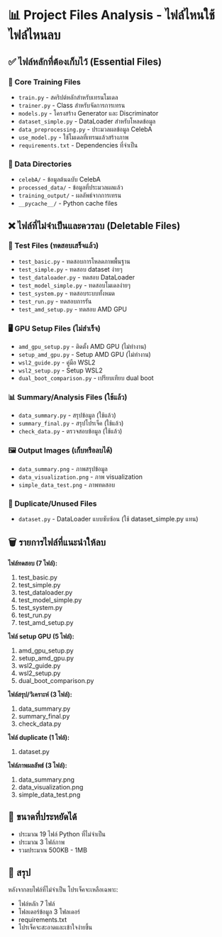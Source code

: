 # 📊 Project Files Analysis - ไฟล์ไหนใช้ ไฟล์ไหนลบ

## ✅ ไฟล์หลักที่ต้องเก็บไว้ (Essential Files)

### 🔧 Core Training Files
- `train.py` - สคริปต์หลักสำหรับเทรนโมเดล
- `trainer.py` - Class สำหรับจัดการการเทรน
- `models.py` - โครงสร้าง Generator และ Discriminator
- `dataset_simple.py` - DataLoader สำหรับโหลดข้อมูล
- `data_preprocessing.py` - ประมวลผลข้อมูล CelebA
- `use_model.py` - ใช้โมเดลที่เทรนแล้วสร้างภาพ
- `requirements.txt` - Dependencies ที่จำเป็น

### 📁 Data Directories
- `celebA/` - ข้อมูลต้นฉบับ CelebA
- `processed_data/` - ข้อมูลที่ประมวลผลแล้ว
- `training_output/` - ผลลัพธ์จากการเทรน
- `__pycache__/` - Python cache files

## ❌ ไฟล์ที่ไม่จำเป็นและควรลบ (Deletable Files)

### 🧪 Test Files (ทดสอบเสร็จแล้ว)
- `test_basic.py` - ทดสอบการโหลดภาพพื้นฐาน
- `test_simple.py` - ทดสอบ dataset ง่ายๆ
- `test_dataloader.py` - ทดสอบ DataLoader
- `test_model_simple.py` - ทดสอบโมเดลง่ายๆ
- `test_system.py` - ทดสอบระบบทั้งหมด
- `test_run.py` - ทดสอบการรัน
- `test_amd_setup.py` - ทดสอบ AMD GPU

### 🖥️ GPU Setup Files (ไม่สำเร็จ)
- `amd_gpu_setup.py` - ติดตั้ง AMD GPU (ไม่ทำงาน)
- `setup_amd_gpu.py` - Setup AMD GPU (ไม่ทำงาน)
- `wsl2_guide.py` - คู่มือ WSL2
- `wsl2_setup.py` - Setup WSL2
- `dual_boot_comparison.py` - เปรียบเทียบ dual boot

### 📊 Summary/Analysis Files (ใช้แล้ว)
- `data_summary.py` - สรุปข้อมูล (ใช้แล้ว)
- `summary_final.py` - สรุปโปรเจ็ค (ใช้แล้ว)
- `check_data.py` - ตรวจสอบข้อมูล (ใช้แล้ว)

### 🖼️ Output Images (เก็บหรือลบได้)
- `data_summary.png` - ภาพสรุปข้อมูล
- `data_visualization.png` - ภาพ visualization
- `simple_data_test.png` - ภาพทดสอบ

### 📁 Duplicate/Unused Files
- `dataset.py` - DataLoader แบบซับซ้อน (ใช้ dataset_simple.py แทน)

## 🗑️ รายการไฟล์ที่แนะนำให้ลบ

**ไฟล์ทดสอบ (7 ไฟล์):**
1. test_basic.py
2. test_simple.py  
3. test_dataloader.py
4. test_model_simple.py
5. test_system.py
6. test_run.py
7. test_amd_setup.py

**ไฟล์ setup GPU (5 ไฟล์):**
1. amd_gpu_setup.py
2. setup_amd_gpu.py
3. wsl2_guide.py
4. wsl2_setup.py
5. dual_boot_comparison.py

**ไฟล์สรุป/วิเคราะห์ (3 ไฟล์):**
1. data_summary.py
2. summary_final.py
3. check_data.py

**ไฟล์ duplicate (1 ไฟล์):**
1. dataset.py

**ไฟล์ภาพผลลัพธ์ (3 ไฟล์):**
1. data_summary.png
2. data_visualization.png
3. simple_data_test.png

## 💾 ขนาดที่ประหยัดได้
- ประมาณ 19 ไฟล์ Python ที่ไม่จำเป็น
- ประมาณ 3 ไฟล์ภาพ
- รวมประมาณ 500KB - 1MB

## 🎯 สรุป
หลังจากลบไฟล์ที่ไม่จำเป็น โปรเจ็คจะเหลือเฉพาะ:
- ไฟล์หลัก 7 ไฟล์
- โฟลเดอร์ข้อมูล 3 โฟลเดอร์
- requirements.txt
- โปรเจ็คจะสะอาดและเข้าใจง่ายขึ้น
